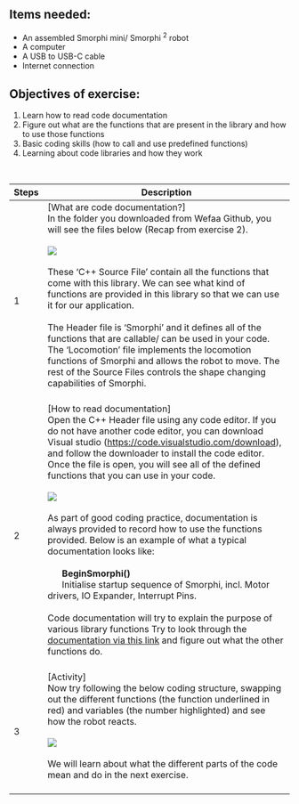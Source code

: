 ## Items needed:
* An assembled Smorphi mini/ Smorphi <sup>2</sup> robot
* A computer
* A USB to USB-C cable
* Internet connection
## Objectives of exercise:
1. Learn how to read code documentation
2. Figure out what are the functions that are present in the library and how to use those functions
3. Basic coding skills (how to call and use predefined functions)
4. Learning about code libraries and how they work

<br />

Steps | Description
-- | --
1 | [What are code documentation?]<br />In the folder you downloaded from Wefaa Github, you will see the files below (Recap from exercise 2).<br /><br />![](https://github.com/WefaaRobotics/Smorphi-Wiki/blob/main/Robot%20exercises%20images/3/3.1.png)<br /><br />These ‘C++ Source File’ contain all the functions that come with this library. We can see what kind of functions are provided in this library so that we can use it for our application. <br></br>The Header file is ‘Smorphi’ and it defines all of the functions that are callable/ can be used in your code. The ‘Locomotion’ file implements the locomotion functions of Smorphi and allows the robot to move. The rest of the Source Files controls the shape changing capabilities of Smorphi.<br /><br />
2 | [How to read documentation]<br />Open the C++ Header file using any code editor. If you do not have another code editor, you can download Visual studio (https://code.visualstudio.com/download), and follow the downloader to install the code editor.  Once the file is open, you will see all of the defined functions that you can use in your code.<br /><br />![](https://github.com/WefaaRobotics/Smorphi-Wiki/blob/main/Robot%20exercises%20images/3/3.2.png)<br /><br />As part of good coding practice, documentation is always provided to record how to use the functions provided. Below is an example of what a typical documentation looks like:<br /><br />&nbsp;&nbsp;&nbsp;&nbsp;&nbsp;&nbsp;**BeginSmorphi()**<br />&nbsp;&nbsp;&nbsp;&nbsp;&nbsp;&nbsp;Initialise startup sequence of Smorphi, incl. Motor drivers, IO Expander, Interrupt Pins.<br /><br /> Code documentation will try to explain the purpose of various library functions Try to look through the [documentation via this link](https://github.com/WefaaRobotics/Smorphi/wiki/Smorphi-Code-Documentation) and figure out what the other functions do.<br /><br />
3 | [Activity]<br />Now try following the below coding structure, swapping out the different functions (the function underlined in red) and variables (the number highlighted) and see how the robot reacts.<br /><br />![](https://github.com/WefaaRobotics/Smorphi-Wiki/blob/main/Robot%20exercises%20images/3/3.3.png)<br /><br />We will learn about what the different parts of the code mean and do in the next exercise.<br /><br />
